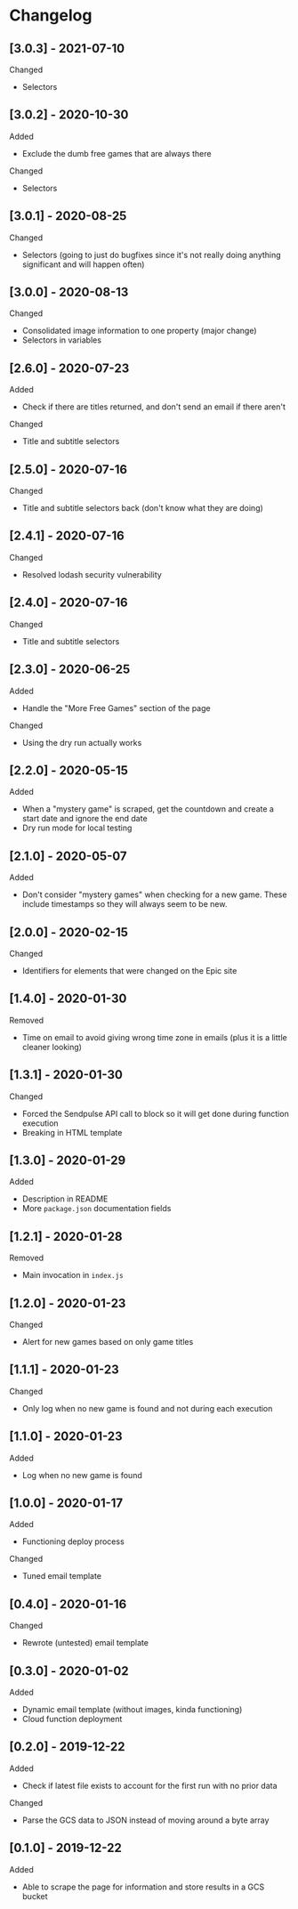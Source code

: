 # Changelog

## [3.0.3] - 2021-07-10

Changed

- Selectors

## [3.0.2] - 2020-10-30

Added

- Exclude the dumb free games that are always there

Changed

- Selectors

## [3.0.1] - 2020-08-25

Changed

- Selectors (going to just do bugfixes since it's not really doing anything significant and will happen often)

## [3.0.0] - 2020-08-13

Changed

- Consolidated image information to one property (major change)
- Selectors in variables

## [2.6.0] - 2020-07-23

Added

- Check if there are titles returned, and don't send an email if there aren't

Changed

- Title and subtitle selectors

## [2.5.0] - 2020-07-16

Changed

- Title and subtitle selectors back (don't know what they are doing)

## [2.4.1] - 2020-07-16

Changed

- Resolved lodash security vulnerability

## [2.4.0] - 2020-07-16

Changed

- Title and subtitle selectors

## [2.3.0] - 2020-06-25

Added

- Handle the "More Free Games" section of the page

Changed

- Using the dry run actually works

## [2.2.0] - 2020-05-15

Added

- When a "mystery game" is scraped, get the countdown and create a start date and ignore the end date
- Dry run mode for local testing

## [2.1.0] - 2020-05-07

Added

- Don't consider "mystery games" when checking for a new game. These include timestamps so they will always seem to be new.

## [2.0.0] - 2020-02-15

Changed

- Identifiers for elements that were changed on the Epic site

## [1.4.0] - 2020-01-30

Removed

- Time on email to avoid giving wrong time zone in emails (plus it is a little cleaner looking)

## [1.3.1] - 2020-01-30

Changed

- Forced the Sendpulse API call to block so it will get done during function execution
- Breaking in HTML template

## [1.3.0] - 2020-01-29

Added

- Description in README
- More `package.json` documentation fields

## [1.2.1] - 2020-01-28

Removed

- Main invocation in `index.js`

## [1.2.0] - 2020-01-23

Changed

- Alert for new games based on only game titles

## [1.1.1] - 2020-01-23

Changed

- Only log when no new game is found and not during each execution

## [1.1.0] - 2020-01-23

Added

- Log when no new game is found

## [1.0.0] - 2020-01-17

Added

- Functioning deploy process

Changed

- Tuned email template

## [0.4.0] - 2020-01-16

Changed

- Rewrote (untested) email template

## [0.3.0] - 2020-01-02

Added

- Dynamic email template (without images, kinda functioning)
- Cloud function deployment

## [0.2.0] - 2019-12-22

Added

- Check if latest file exists to account for the first run with no prior data

Changed

- Parse the GCS data to JSON instead of moving around a byte array

## [0.1.0] - 2019-12-22

Added

- Able to scrape the page for information and store results in a GCS bucket

